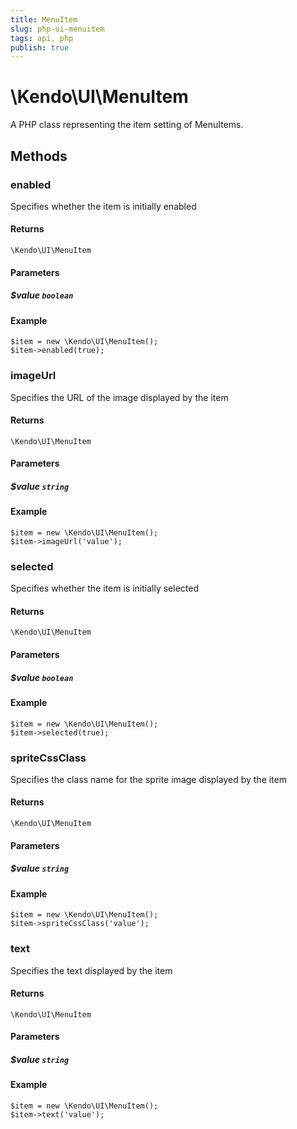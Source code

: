 ```yaml
---
title: MenuItem
slug: php-ui-menuitem
tags: api, php
publish: true
---
```


# \Kendo\UI\MenuItem

A PHP class representing the item setting of MenuItems.


## Methods

### enabled
Specifies whether the item is initially enabled

#### Returns
`\Kendo\UI\MenuItem`

#### Parameters

##### $value `boolean`



#### Example 
    $item = new \Kendo\UI\MenuItem();
    $item->enabled(true);

### imageUrl
Specifies the URL of the image displayed by the item

#### Returns
`\Kendo\UI\MenuItem`

#### Parameters

##### $value `string`



#### Example 
    $item = new \Kendo\UI\MenuItem();
    $item->imageUrl('value');

### selected
Specifies whether the item is initially selected

#### Returns
`\Kendo\UI\MenuItem`

#### Parameters

##### $value `boolean`



#### Example 
    $item = new \Kendo\UI\MenuItem();
    $item->selected(true);

### spriteCssClass
Specifies the class name for the sprite image displayed by the item

#### Returns
`\Kendo\UI\MenuItem`

#### Parameters

##### $value `string`



#### Example 
    $item = new \Kendo\UI\MenuItem();
    $item->spriteCssClass('value');

### text
Specifies the text displayed by the item

#### Returns
`\Kendo\UI\MenuItem`

#### Parameters

##### $value `string`



#### Example 
    $item = new \Kendo\UI\MenuItem();
    $item->text('value');

